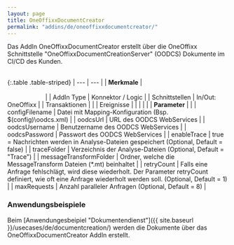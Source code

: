 ```yaml
---
layout: page
title: OneOffixxDocumentCreator
permalink: "addins/de/oneoffixxdocumentcreator/"
---
```


Das AddIn OneOffixxDocumentCreator erstellt über die OneOffixx Schnittstelle "OneOffixxDocumentCreationServer" (OODCS) Dokumente im CI/CD des Kunden.<br /><br />

{:.table .table-striped}
| --- | --- |
| __Merkmale__ | &nbsp;&nbsp;&nbsp;&nbsp;&nbsp;&nbsp;&nbsp;&nbsp;&nbsp;&nbsp;&nbsp;&nbsp;&nbsp;&nbsp;&nbsp;&nbsp;&nbsp;&nbsp;&nbsp;&nbsp;&nbsp;&nbsp;&nbsp;&nbsp;&nbsp;&nbsp;&nbsp;&nbsp;&nbsp;&nbsp;&nbsp;&nbsp;&nbsp;&nbsp;&nbsp;&nbsp;&nbsp;&nbsp;&nbsp;&nbsp;&nbsp;&nbsp;&nbsp;&nbsp;&nbsp;&nbsp;&nbsp;&nbsp;&nbsp;&nbsp;&nbsp;&nbsp;&nbsp;&nbsp;&nbsp;&nbsp;&nbsp;&nbsp;&nbsp;&nbsp;&nbsp;&nbsp;&nbsp;&nbsp;&nbsp;&nbsp;&nbsp;&nbsp;&nbsp;&nbsp;&nbsp;&nbsp;&nbsp;&nbsp;&nbsp;&nbsp;&nbsp;&nbsp;&nbsp;&nbsp;&nbsp;&nbsp;&nbsp;&nbsp;&nbsp;&nbsp;&nbsp;&nbsp;&nbsp;&nbsp;&nbsp;&nbsp;&nbsp;&nbsp;&nbsp;&nbsp;&nbsp;&nbsp;&nbsp;&nbsp;&nbsp;&nbsp;&nbsp;&nbsp;&nbsp;&nbsp;&nbsp;&nbsp;&nbsp;&nbsp;&nbsp;&nbsp;&nbsp;&nbsp;&nbsp;&nbsp;&nbsp;&nbsp;&nbsp;&nbsp;&nbsp;&nbsp;&nbsp;&nbsp;&nbsp;&nbsp;&nbsp;&nbsp;&nbsp;&nbsp;&nbsp;&nbsp;&nbsp;&nbsp;&nbsp;&nbsp;&nbsp;&nbsp;&nbsp;&nbsp;&nbsp;&nbsp;&nbsp;&nbsp;&nbsp;&nbsp;&nbsp;&nbsp;&nbsp; |
| AddIn Type | Konnektor / Logic |
| Schnittstellen | In/Out: OneOffixx |
| Transaktionen |  |
| Ereignisse |  |
| | |
| __Parameter__ | |
| configFilename | Datei mit Mapping-Konfiguration (Bsp. $(config)\oodcs.xml) |
| oodcsUrl | URL des OODCS WebServices |
| oodcsUsername | Benutzername des OODCS WebServices |
| oodcsPassword | Passwort des OODCS WebServices |
| enableTrace | true = Nachrichten werden in Analyse-Dateien gespeichert (Optional, Default = false) |
| traceFolder | Verzeichnis der Analyse-Dateien (Optional, Default = "Trace") |
| messageTransformFolder | Ordner, welche die MessageTransform Dateien (*.mt) beinhaltet |
| retryCount | Falls eine Anfrage fehlschlägt, wird diese wiederholt. Der Parameter retryCount definiert, wie oft eine Anfrage wiederholt werden soll. (Optional, Default = 1) |
| maxRequests | Anzahl paralleler Anfragen (Optional, Default = 8) |

### Anwendungsbeispiele

Beim [Anwendungesbeipiel "Dokumentendienst"]({{ site.baseurl }}/usecases/de/documentcreation/) werden die Dokumente über das OneOffixxDocumentCreator AddIn erstellt.
